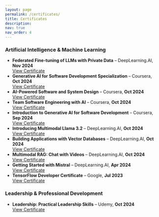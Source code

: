 ```yaml
---
layout: page
permalink: /certificates/
title: Certificates
description:
nav: true
nav_order: 4
---
```


### **Artificial Intelligence & Machine Learning**  
- **Federated Fine-tuning of LLMs with Private Data** – DeepLearning.AI, **Nov 2024**  
  [View Certificate](https://learn.deeplearning.ai/accomplishments/528db559-d7f0-4615-93ec-b3e5a19200fd)  
- **Generative AI for Software Development Specialization** – Coursera, **Oct 2024**  
  [View Certificate](https://www.coursera.org/account/accomplishments/specialization/ZEGUDMHSWGNN)  
- **AI-Powered Software and System Design** – Coursera, **Oct 2024**  
  [View Certificate](https://www.coursera.org/account/accomplishments/verify/QVCNCXNPO4VY)  
- **Team Software Engineering with AI** – Coursera, **Oct 2024**  
  [View Certificate](https://www.coursera.org/account/accomplishments/verify/5IIEQYJ5OBKF)  
- **Introduction to Generative AI for Software Development** – Coursera, **Sep 2024**  
  [View Certificate](https://www.coursera.org/account/accomplishments/verify/HO5VGO7WO314)  
- **Introducing Multimodal Llama 3.2** – DeepLearning.AI, **Oct 2024**  
  [View Certificate](https://learn.deeplearning.ai/accomplishments/f89d096f-1a17-421c-b743-86e87c658c0d?usp=sharing)  
- **Building Applications with Vector Databases** – DeepLearning.AI, **Oct 2024**  
  [View Certificate](https://learn.deeplearning.ai/accomplishments/6078c7fb-bbdd-4950-8a1a-b51996ba2a7f)  
- **Multimodal RAG: Chat with Videos** – DeepLearning.AI, **Oct 2024**  
  [View Certificate](https://learn.deeplearning.ai/accomplishments/0f2487d0-b912-41aa-9b9a-1e8655508cc5)  
- **Getting Started with Mistral** – DeepLearning.AI, **Apr 2024**  
  [View Certificate](https://learn.deeplearning.ai/accomplishments/4c5c4b19-7206-4b5b-9ae1-a44523718066?usp=sharing)  
- **TensorFlow Developer Certificate** – Google, **Jul 2023**  
  [View Certificate](https://www.credential.net/10851b80-60a6-4fc8-b807-43cb25b378d1#gs.gla8y6)  
  
### **Leadership & Professional Development**  
- **Leadership: Practical Leadership Skills** – Udemy, **Oct 2024**  
  [View Certificate](https://udemy-certificate.s3.amazonaws.com/pdf/UC-3a6d94a3-b9c3-4d97-8226-90d2c1b91131.pdf)  
